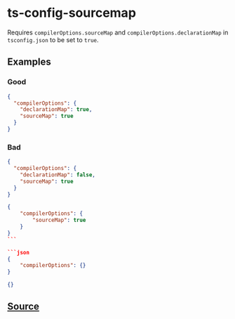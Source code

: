 # ts-config-sourcemap

Requires `compilerOptions.sourceMap` and `compilerOptions.declarationMap` in `tsconfig.json` to be set to `true`.

## Examples

### Good

```json
{
  "compilerOptions": {
    "declarationMap": true,
    "sourceMap": true
  }
}
```

### Bad

```json
{
  "compilerOptions": {
    "declarationMap": false,
    "sourceMap": true
  }
}
```

````json
{
    "compilerOptions": {
        "sourceMap": true
    }
}
```

```json
{
    "compilerOptions": {}
}
````

```json
{}
```

## [Source](https://azuresdkspecs.z5.web.core.windows.net/TypeScriptSpec.html#ts-config-sourcemap)
